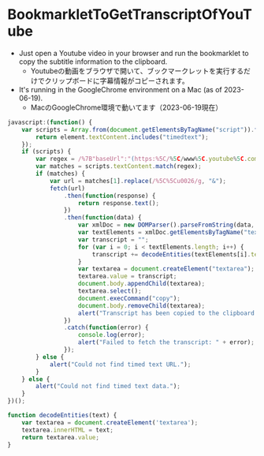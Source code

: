 # BookmarkletToGetTranscriptOfYouTube

- Just open a Youtube video in your browser and run the bookmarklet to copy the subtitle information to the clipboard.
  - Youtubeの動画をブラウザで開いて、ブックマークレットを実行するだけでクリップボードに字幕情報がコピーされます。
- It's running in the GoogleChrome environment on a Mac (as of 2023-06-19).
  - MacのGoogleChrome環境で動いてます（2023-06-19現在）

```javascript
javascript:(function() {
    var scripts = Array.from(document.getElementsByTagName("script")).find(function(element) {
        return element.textContent.includes("timedtext");
    });
    if (scripts) {
        var regex = /%7B"baseUrl":"(https:%5C/%5C/www%5C.youtube%5C.com%5C/api%5C/timedtext%5B%5E"%5D*)"/;
        var matches = scripts.textContent.match(regex);
        if (matches) {
            var url = matches[1].replace(/%5C%5Cu0026/g, "&");
            fetch(url)
                .then(function(response) {
                    return response.text();
                })
                .then(function(data) {
                    var xmlDoc = new DOMParser().parseFromString(data, "text/xml");
                    var textElements = xmlDoc.getElementsByTagName("text");
                    var transcript = "";
                    for (var i = 0; i < textElements.length; i++) {
                        transcript += decodeEntities(textElements[i].textContent) + " ";
                    }
                    var textarea = document.createElement("textarea");
                    textarea.value = transcript;
                    document.body.appendChild(textarea);
                    textarea.select();
                    document.execCommand("copy");
                    document.body.removeChild(textarea);
                    alert("Transcript has been copied to the clipboard.");
                })
                .catch(function(error) {
                    console.log(error);
                    alert("Failed to fetch the transcript: " + error);
                });
        } else {
            alert("Could not find timed text URL.");
        }
    } else {
        alert("Could not find timed text data.");
    }
})();

function decodeEntities(text) {
    var textarea = document.createElement('textarea');
    textarea.innerHTML = text;
    return textarea.value;
}
```
